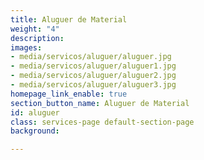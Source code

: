 ```yaml
---
title: Aluguer de Material
weight: "4"
description: 
images:
- media/servicos/aluguer/aluguer.jpg
- media/servicos/aluguer/aluguer1.jpg
- media/servicos/aluguer/aluguer2.jpg
- media/servicos/aluguer/aluguer3.jpg
homepage_link_enable: true
section_button_name: Aluguer de Material
id: aluguer
class: services-page default-section-page
background: 

---
```

